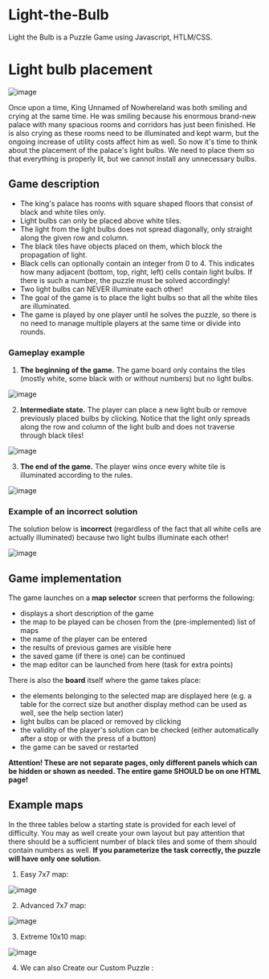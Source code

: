 # Light-the-Bulb
Light the Bulb is a Puzzle Game using Javascript, HTLM/CSS. 
 
Light bulb placement
=================================================================

![image](https://user-images.githubusercontent.com/87647395/206874307-1e7ee34b-b574-4a7e-8e44-568a499a2719.png)

Once upon a time, King Unnamed of Nowhereland was both smiling and crying at the same time. He was smiling because his enormous brand-new palace with many spacious rooms and corridors has just been finished. He is also crying as these rooms need to be illuminated and kept warm, but the ongoing increase of utility costs affect him as well. So now it's time to think about the placement of the palace's light bulbs. We need to place them so that everything is properly lit, but we cannot install any unnecessary bulbs.

Game description
----------------

*   The king's palace has rooms with square shaped floors that consist of black and white tiles only.
*   Light bulbs can only be placed above white tiles.
*   The light from the light bulbs does not spread diagonally, only straight along the given row and column.
*   The black tiles have objects placed on them, which block the propagation of light.
*   Black cells can optionally contain an integer from 0 to 4. This indicates how many adjacent (bottom, top, right, left) cells contain light bulbs. If there is such a number, the puzzle must be solved accordingly!
*   Two light bulbs can NEVER illuminate each other!
*   The goal of the game is to place the light bulbs so that all the white tiles are illuminated.
*   The game is played by one player until he solves the puzzle, so there is no need to manage multiple players at the same time or divide into rounds.

### Gameplay example

1.  **The beginning of the game.** The game board only contains the tiles (mostly white, some black with or without numbers) but no light bulbs.

 ![image](https://user-images.githubusercontent.com/87647395/206874007-bdb84847-3e4c-4960-b0ff-5a6298032900.png)
 
2.  **Intermediate state.** The player can place a new light bulb or remove previously placed bulbs by clicking. Notice that the light only spreads along the row and column of the light bulb and does not traverse through black tiles!

![image](https://user-images.githubusercontent.com/87647395/206874063-26071209-bcc0-4c21-b215-76e68c891033.png)

3.  **The end of the game.** The player wins once every white tile is illuminated according to the rules.

![image](https://user-images.githubusercontent.com/87647395/206874089-9dad71e0-8690-4ec4-9821-494f3c6d8847.png)

### Example of an incorrect solution

The solution below is **incorrect** (regardless of the fact that all white cells are actually illuminated) because two light bulbs illuminate each other!

![image](https://user-images.githubusercontent.com/87647395/206874109-6221923e-d5c6-4fe1-a17a-392a312f6cac.png)

Game implementation
-------------------

The game launches on a **map selector** screen that performs the following:

*   displays a short description of the game
*   the map to be played can be chosen from the (pre-implemented) list of maps
*   the name of the player can be entered
*   the results of previous games are visible here
*   the saved game (if there is one) can be continued
*   the map editor can be launched from here (task for extra points)

There is also the **board** itself where the game takes place:

*   the elements belonging to the selected map are displayed here (e.g. a table for the correct size but another display method can be used as well, see the help section later)
*   light bulbs can be placed or removed by clicking
*   the validity of the player's solution can be checked (either automatically after a stop or with the press of a button)
*   the game can be saved or restarted

**Attention! These are not separate pages, only different panels which can be hidden or shown as needed. The entire game SHOULD be on one HTML page!**

Example maps
------------

In the three tables below a starting state is provided for each level of difficulty. You may as well create your own layout but pay attention that there should be a sufficient number of black tiles and some of them should contain numbers as well. **If you parameterize the task correctly, the puzzle will have only one solution.**

1.  Easy 7x7 map:

![image](https://user-images.githubusercontent.com/87647395/206874138-f3b8b7e8-531e-4597-8173-e106ef13a854.png)


2.  Advanced 7x7 map:

![image](https://user-images.githubusercontent.com/87647395/206874153-9d646337-735f-4917-aedb-7b227b24bc50.png)


3.  Extreme 10x10 map:

![image](https://user-images.githubusercontent.com/87647395/206874161-af19abb7-f50c-4d2a-aa92-19645e092840.png)

4. We can also Create our Custom Puzzle :
 
